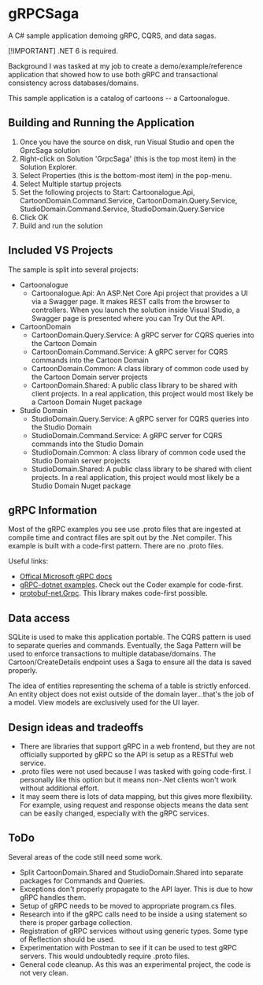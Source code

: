 # gRPCSaga

A C# sample application demoing gRPC, CQRS, and data sagas.

[!IMPORTANT]
.NET 6 is required.

Background
I was tasked at my job to create a demo/example/reference application that showed how to use both gRPC and transactional consistency across databases/domains.

This sample application is a catalog of cartoons -- a Cartoonalogue.

## Building and Running the Application

1. Once you have the source on disk, run Visual Studio and open the GprcSaga solution
2. Right-click on Solution 'GrpcSaga' (this is the top most item) in the Solution Explorer.
3. Select Properties (this is the bottom-most item) in the pop-menu.
4. Select Multiple startup projects
5. Set the following projects to Start: Cartoonalogue.Api, CartoonDomain.Command.Service, CartoonDomain.Query.Service, StudioDomain.Command.Service, StudioDomain.Query.Service
6. Click OK
7. Build and run the solution

## Included VS Projects

The sample is split into several projects:

- Cartoonalogue
  - Cartoonalogue.Api: An ASP.Net Core Api project that provides a UI via a Swagger page. It makes REST calls from the browser to controllers. When you launch the solution inside Visual Studio, a Swagger page is presented where you can Try Out the API.
- CartoonDomain
  - CartoonDomain.Query.Service: A gRPC server for CQRS queries into the Cartoon Domain
  - CartoonDomain.Command.Service: A gRPC server for CQRS commands into the Cartoon Domain
  - CartoonDomain.Common: A class library of common code used by the Cartoon Domain server projects
  - CartoonDomain.Shared: A public class library to be shared with client projects. In a real application, this project would most likely be a Cartoon Domain Nuget package
- Studio Domain
  - StudioDomain.Query.Service: A gRPC server for CQRS queries into the Studio Domain
  - StudioDomain.Command.Service: A gRPC server for CQRS commands into the Studio Domain
  - StudioDomain.Common: A class library of common code used the Studio Domain server projects
  - StudioDomain.Shared: A public class library to be shared with client projects. In a real application, this project would most likely be a Studio Domain Nuget package

## gRPC Information

Most of the gRPC examples you see use .proto files that are ingested at compile time and contract files are spit out by the .Net compiler. This example is built with a code-first pattern. There are no .proto files.

Useful links:

- [Offical Microsoft gRPC docs](https://docs.microsoft.com/en-us/aspnet/core/tutorials/grpc/grpc-start?view=aspnetcore-6.0&tabs=visual-studio)
- [gRPC-dotnet examples](https://github.com/grpc/grpc-dotnet/tree/master/examplesg). Check out the Coder example for code-first.
- [protobuf-net.Grpc](https://protobuf-net.github.io/protobuf-net.Grpc/gettingstarted). This library makes code-first possible.

## Data access

SQLite is used to make this application portable. The CQRS pattern is used to separate queries and commands. Eventually, the Saga Pattern will be used to enforce transactions to multiple database/domains. The Cartoon/CreateDetails endpoint uses a Saga to ensure all the data is saved properly.

The idea of entities representing the schema of a table is strictly enforced. An entity object does not exist outside of the domain layer...that's the job of a model. View models are exclusively used for the UI layer.

## Design ideas and tradeoffs

- There are libraries that support gRPC in a web frontend, but they are not officially supported by gRPC so the API is setup as a RESTful web service.
- .proto files were not used because I was tasked with going code-first. I personally like this option but it means non-.Net clients won't work without additional effort.
- It may seem there is lots of data mapping, but this gives more flexibility. For example, using request and response objects means the data sent can be easily changed, especially with the gRPC services.

## ToDo
Several areas of the code still need some work.
- Split CartoonDomain.Shared and StudioDomain.Shared into separate packages for Commands and Queries. 
- Exceptions don't properly propagate to the API layer. This is due to how gRPC handles them.
- Setup of gRPC needs to be moved to appropriate program.cs files.
- Research into if the gRPC calls need to be inside a using statement so there is proper garbage collection.
- Registration of gRPC services without using generic types. Some type of Reflection should be used.
- Experimentation with Postman to see if it can be used to test gRPC servers. This would undoubtedly require .proto files.
- General code cleanup. As this was an experimental project, the code is not very clean.